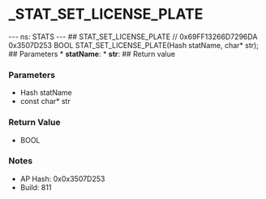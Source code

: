 # _STAT_SET_LICENSE_PLATE

--- ns: STATS --- ## STAT_SET_LICENSE_PLATE  // 0x69FF13266D7296DA 0x3507D253 BOOL STAT_SET_LICENSE_PLATE(Hash statName, char* str);   ## Parameters * **statName**: * **str**:  ## Return value

### Parameters
* Hash statName
* const char* str

### Return Value
* BOOL

### Notes
* AP Hash: 0x0x3507D253
* Build: 811

